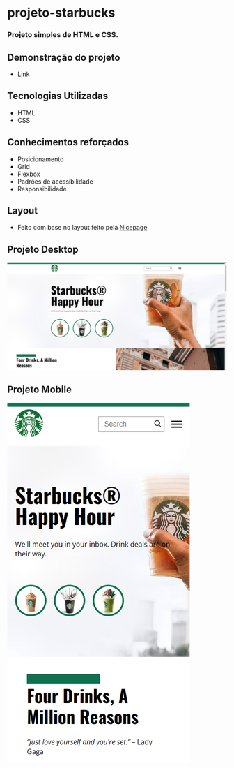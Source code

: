 # projeto-starbucks

### Projeto simples de HTML e CSS.

## Demonstração do projeto
- <a href="https://starbucks-victor.vercel.app/">Link</a>

## Tecnologias Utilizadas
 - HTML
 - CSS
 
## Conhecimentos reforçados
 - Posicionamento
 - Grid
 - Flexbox
 - Padrões de acessibilidade
 - Responsibilidade

## Layout
 - Feito com base no layout feito pela <a href="https://nicepage.com/website-builder-software/preview/starbucks-coffee-17223">Nicepage</a>

## Projeto Desktop
![Foto projeto](./projeto-desktop.png)

## Projeto Mobile
![Foto projeto](./projeto-mobile.png)
